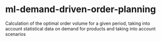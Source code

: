 # ml-demand-driven-order-planning
Calculation of the optimal order volume for a given period, taking into account statistical data on demand for products and taking into account scenarios
